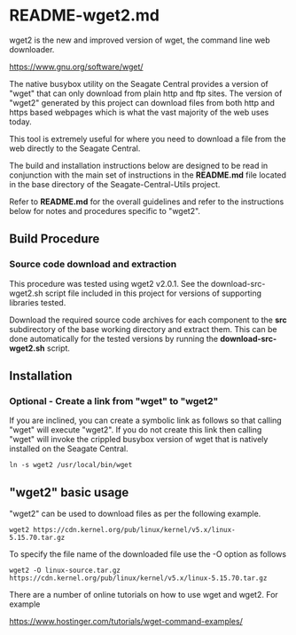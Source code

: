 # README-wget2.md
wget2 is the new and improved version of wget, the command line
web downloader.

https://www.gnu.org/software/wget/

The native busybox utility on the Seagate Central provides a version
of "wget" that can only download from plain http and ftp sites. The
version of "wget2" generated by this project can download files from
both http and https based webpages which is what the vast majority of
the web uses today.

This tool is extremely useful for where you need to download a file
from the web directly to the Seagate Central.

The build and installation instructions below are designed to be
read in conjunction with the main set of instructions in the
**README.md** file located in the base directory of the
Seagate-Central-Utils project. 

Refer to **README.md** for the overall guidelines and refer to the
instructions below for notes and procedures specific to "wget2".

## Build Procedure
### Source code download and extraction
This procedure was tested using wget2 v2.0.1. See the download-src-wget2.sh
script file included in this project for versions of supporting 
libraries tested.

Download the required source code archives for each component to 
the **src** subdirectory of the base working directory and extract
them. This can be done automatically for the tested versions
by running the **download-src-wget2.sh** script.

## Installation
### Optional - Create a link from "wget" to "wget2"
If you are inclined, you can create a symbolic link as follows so that 
calling "wget" will execute "wget2". If you do not create this link
then calling "wget" will invoke the crippled busybox version of wget
that is natively installed on the Seagate Central.

    ln -s wget2 /usr/local/bin/wget
    
## "wget2" basic usage
"wget2" can be used to download files as per the following example.

    wget2 https://cdn.kernel.org/pub/linux/kernel/v5.x/linux-5.15.70.tar.gz

To specify the file name of the downloaded file use the -O option as 
follows

    wget2 -O linux-source.tar.gz https://cdn.kernel.org/pub/linux/kernel/v5.x/linux-5.15.70.tar.gz
    
There are a number of online tutorials on how to use wget and wget2.
For example

https://www.hostinger.com/tutorials/wget-command-examples/





